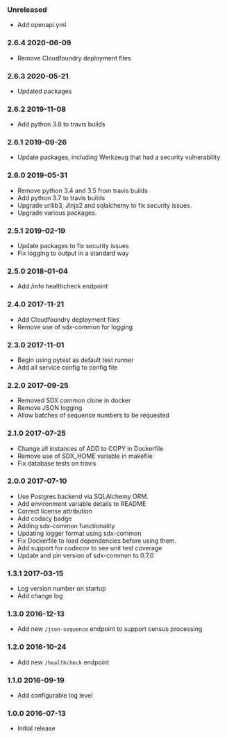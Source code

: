### Unreleased
  - Add openapi.yml
  
### 2.6.4 2020-06-09
  - Remove Cloudfoundry deployment files
  
### 2.6.3 2020-05-21  
  - Updated packages

### 2.6.2 2019-11-08
  - Add python 3.8 to travis builds

### 2.6.1 2019-09-26
  - Update packages, including Werkzeug that had a security vulnerability

### 2.6.0 2019-05-31
  - Remove python 3.4 and 3.5 from travis builds
  - Add python 3.7 to travis builds
  - Upgrade urllib3, Jinja2 and sqlalchemy to fix security issues.
  - Upgrade various packages.

### 2.5.1 2019-02-19
  - Update packages to fix security issues
  - Fix logging to output in a standard way

### 2.5.0 2018-01-04
  - Add /info healthcheck endpoint

### 2.4.0 2017-11-21
  - Add Cloudfoundry deployment files
  - Remove use of sdx-common for logging

### 2.3.0 2017-11-01
  - Begin using pytest as default test runner
  - Add all service config to config file

### 2.2.0 2017-09-25
  - Removed SDX common clone in docker
  - Remove JSON logging
  - Allow batches of sequence numbers to be requested

### 2.1.0 2017-07-25
  - Change all instances of ADD to COPY in Dockerfile
  - Remove use of SDX_HOME variable in makefile
  - Fix database tests on travis

### 2.0.0 2017-07-10
  - Use Postgres backend via SQLAlchemy ORM.
  - Add environment variable details to README
  - Correct license attribution
  - Add codacy badge
  - Adding sdx-common functionality
  - Updating logger format using sdx-common
  - Fix Dockerfile to load dependencies before using them.
  - Add support for codecov to see unit test coverage
  - Update and pin version of sdx-common to 0.7.0

### 1.3.1 2017-03-15
  - Log version number on startup
  - Add change log

### 1.3.0 2016-12-13
  - Add new `/json-sequence` endpoint to support census processing

### 1.2.0 2016-10-24
  - Add new `/healthcheck` endpoint

### 1.1.0 2016-09-19
  - Add configurable log level

### 1.0.0 2016-07-13
  - Initial release
